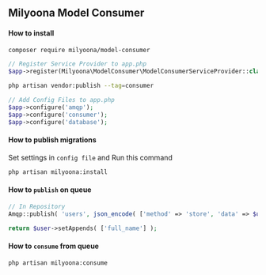 ## Milyoona Model Consumer

#### How to install

```bash
composer require milyoona/model-consumer
```

```php
// Register Service Provider to app.php
$app->register(Milyoona\ModelConsumer\ModelConsumerServiceProvider::class);
```

```bash
php artisan vendor:publish --tag=consumer
```

```php
// Add Config Files to app.php
$app->configure('amqp');
$app->configure('consumer');
$app->configure('database');
```

#### How to publish migrations

Set settings in <code>config file</code> and Run this command

```bash
php artisan milyoona:install
```

#### How to <code>publish</code> on queue

```php
// In Repository
Amqp::publish( 'users', json_encode( ['method' => 'store', 'data' => $user->setAppends([])] ) ); // method: store, update, delete, forceDelete

return $user->setAppends( ['full_name'] );
```

#### How to <code>consume</code> from queue

```bash
php artisan milyoona:consume
```